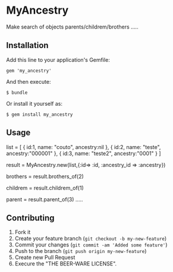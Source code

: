 # MyAncestry

Make search of objects parents/childrem/brothers .....


## Installation

Add this line to your application's Gemfile:

    gem 'my_ancestry'

And then execute:

    $ bundle

Or install it yourself as:

    $ gem install my_ancestry

## Usage

  list = [
          {
            id:1,
            name: "couto",
            ancestry:nil
          },
          {
            id:2,
            name: "teste",
            ancestry:"000001"
          },
          {
            id:3,
            name: "teste2",
            ancestry:"0001"
          }
        ]

  result = MyAncestry.new(list,{:id=> :id, :ancestry_id => :ancestry})

  brothers = result.brothers_of(2)

  childrem = result.childrem_of(1)
  
  parent = result.parent_of(3)
  .....


## Contributing

1. Fork it
2. Create your feature branch (`git checkout -b my-new-feature`)
3. Commit your changes (`git commit -am 'Added some feature'`)
4. Push to the branch (`git push origin my-new-feature`)
5. Create new Pull Request
6. Execure the "THE BEER-WARE LICENSE".